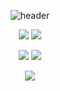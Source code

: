 

<div align="center">
 
  ![header](https://capsule-render.vercel.app/api?type=rounded&color=ABD5BE&height=170&section=header&text=Meeseeks%20Dev%20vlog&fontSize=50&fontColor=636d68&animation=twinkling)
</div>


<div align="center">
 <p>
   <img src="https://img.shields.io/badge/Python-007396?style=flat&logo=Python&logoColor=white"/>
  <img src="https://img.shields.io/badge/JavaScript-F7DF1E?style=flat&logo=JavaScript&logoColor=white"/>
 </p>

 <p>
  <img src="https://img.shields.io/badge/Django-092E20?style=flat&logo=Django&logoColor=white"/>
  <img src="https://img.shields.io/badge/Vue.js-4FC08D?style=flat&logo=Vue.js&logoColor=white"/>
 </p>

<p>
 <img src="https://img.shields.io/badge/Docker-2496ED?style=flat&logo=Docker&logoColor=white"/>
</p>
</div>


